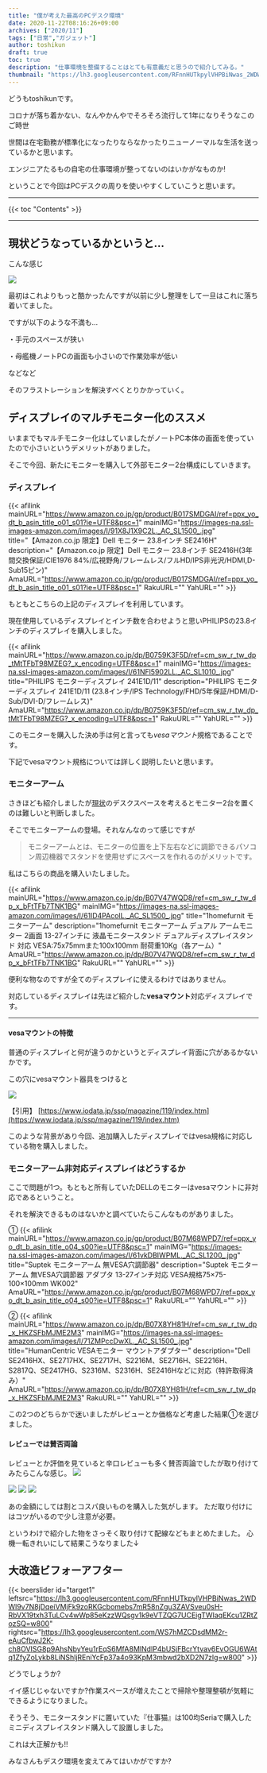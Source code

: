 ```yaml
---
title: "僕が考えた最高のPCデスク環境"
date: 2020-11-22T08:16:26+09:00
archives: ["2020/11"]
tags: ["日常","ガジェット"]
author: toshikun
draft: true
toc: true
description: "仕事環境を整備することはとても有意義だと思うので紹介してみる。"
thumbnail: "https://lh3.googleusercontent.com/RFnnHUTkpylVHPBiNwas_2WDWl9v7N8jDqeiVMjFk9zoRKGcbomebs7mR58nZgu3ZAVSveu0sH-RbVX19txh3TuLCv4wWp85eKzzWQsgv1k9eVTZQG7UCEigTWIaqEKcu1ZRtZozSQ=w800"
---
```


どうもtoshikunです。

コロナが落ち着かない、なんやかんやでそろそろ流行して1年になりそうなこのご時世

世間は在宅勤務が標準化になったりならなかったりニューノーマルな生活を送っているかと思います。

エンジニアたるもの自宅の仕事環境が整ってないのはいかがなものか!

ということで今回はPCデスクの周りを使いやすくしていこうと思います。

<hr>
{{< toc "Contents" >}}
<hr>

## 現状どうなっているかというと…

こんな感じ

<img src="https://lh3.googleusercontent.com/RFnnHUTkpylVHPBiNwas_2WDWl9v7N8jDqeiVMjFk9zoRKGcbomebs7mR58nZgu3ZAVSveu0sH-RbVX19txh3TuLCv4wWp85eKzzWQsgv1k9eVTZQG7UCEigTWIaqEKcu1ZRtZozSQ=w800" >

最初はこれよりもっと酷かったんですが以前に少し整理をして一旦はこれに落ち着いてました。

ですが以下のような不満も…

・手元のスペースが狭い

・母艦機ノートPCの画面も小さいので作業効率が低い

などなど

そのフラストレーションを解決すべくとりかかっていく。


## ディスプレイのマルチモニター化のススメ

いままでもマルチモニター化はしていましたがノートPC本体の画面を使っていたので小さいというデメリットがありました。

そこで今回、新たにモニターを購入して外部モニター2台構成にしていきます。 

### ディスプレイ

{{< afilink mainURL="https://www.amazon.co.jp/gp/product/B017SMDGAI/ref=ppx_yo_dt_b_asin_title_o01_s01?ie=UTF8&psc=1" mainIMG="https://images-na.ssl-images-amazon.com/images/I/91X8J1X9C2L._AC_SL1500_.jpg" title="【Amazon.co.jp 限定】Dell モニター 23.8インチ SE2416H" description="【Amazon.co.jp 限定】Dell モニター 23.8インチ SE2416H(3年間交換保証/CIE1976 84%/広視野角/フレームレス/フルHD/IPS非光沢/HDMI,D-Sub15ピン)" AmaURL="https://www.amazon.co.jp/gp/product/B017SMDGAI/ref=ppx_yo_dt_b_asin_title_o01_s01?ie=UTF8&psc=1" RakuURL="" YahURL="" >}}


もともとこちらの上記のディスプレイを利用しています。

現在使用しているディスプレイとインチ数を合わせようと思いPHILIPSの23.8インチのディスプレイを購入しました。

{{< afilink mainURL="https://www.amazon.co.jp/dp/B0759K3F5D/ref=cm_sw_r_tw_dp_tMtTFbT98MZEG?_x_encoding=UTF8&psc=1" mainIMG="https://images-na.ssl-images-amazon.com/images/I/61NFl5902LL._AC_SL1010_.jpg" title="PHILIPS モニターディスプレイ 241E1D/11" description="PHILIPS モニターディスプレイ 241E1D/11 (23.8インチ/IPS Technology/FHD/5年保証/HDMI/D-Sub/DVI-D/フレームレス)" AmaURL="https://www.amazon.co.jp/dp/B0759K3F5D/ref=cm_sw_r_tw_dp_tMtTFbT98MZEG?_x_encoding=UTF8&psc=1" RakuURL="" YahURL="" >}}



このモニターを購入した決め手は何と言っても*vesaマウント*規格であることです。

下記でvesaマウント規格については詳しく説明したいと思います。

### モニターアーム

さきほども紹介しましたが[現状](https://toshikunblog.net/post/20201115/#現状どうなっているかというと)のデスクスペースを考えるとモニター2台を置くのは難しいと判断しました。


そこでモニターアームの登場。それなんなのって感じですが

>モニターアームとは、モニターの位置を上下左右などに調節できるパソコン周辺機器でスタンドを使用せずにスペースを作れるのがメリットです。

私はこちらの商品を購入いたしました。

{{< afilink mainURL="https://www.amazon.co.jp/dp/B07V47WQD8/ref=cm_sw_r_tw_dp_x_bFtTFb7TNK1BG" mainIMG="https://images-na.ssl-images-amazon.com/images/I/61lD4PAcolL._AC_SL1500_.jpg" title="1homefurnit モニターアーム" description="1homefurnit モニターアーム デュアル アームモニター 2画面 13-27インチに 液晶モニタースタンド デュアルディスプレイスタンド 対応 VESA:75x75mmまた100x100mm 耐荷重10Kg（各アーム）" AmaURL="https://www.amazon.co.jp/dp/B07V47WQD8/ref=cm_sw_r_tw_dp_x_bFtTFb7TNK1BG" RakuURL="" YahURL="" >}}


便利な物なのですが全てのディスプレイに使えるわけではありません。

対応しているディスプレイは先ほど紹介した**vesaマウント**対応ディスプレイです。

---
#### vesaマウントの特徴
普通のディスプレイと何が違うのかというとディスプレイ背面に穴があるかないかです。

この穴にvesaマウント器具をつけると

<img src="https://www.iodata.jp/ssp/magazine/img/column119_pic2.jpg" >

【引用】
[https://www.iodata.jp/ssp/magazine/119/index.htm](https://www.iodata.jp/ssp/magazine/119/index.htm)

このような背景があり今回、追加購入したディスプレイではvesa規格に対応している物を購入しました。

### モニターアーム非対応ディスプレイはどうするか

ここで問題が1つ。もともと所有していたDELLのモニターはvesaマウントに非対応であるということ。

それを解決できるものはないかと調べていたらこんなものがありました。

①
{{< afilink mainURL="https://www.amazon.co.jp/gp/product/B07M68WPD7/ref=ppx_yo_dt_b_asin_title_o04_s00?ie=UTF8&psc=1" mainIMG="https://images-na.ssl-images-amazon.com/images/I/61vkDBIWPML._AC_SL1200_.jpg" title="Suptek モニターアーム 無VESA穴調節器" description="Suptek モニターアーム 無VESA穴調節器 アダプタ 13-27インチ対応 VESA規格75×75-100×100mm WK002" AmaURL="https://www.amazon.co.jp/gp/product/B07M68WPD7/ref=ppx_yo_dt_b_asin_title_o04_s00?ie=UTF8&psc=1" RakuURL="" YahURL="" >}}

②
{{< afilink mainURL="https://www.amazon.co.jp/dp/B07X8YH81H/ref=cm_sw_r_tw_dp_x_HKZSFbMJME2M3" mainIMG="https://images-na.ssl-images-amazon.com/images/I/71ZMPccDwXL._AC_SL1500_.jpg" title="HumanCentric VESAモニター マウントアダプター" description="Dell SE2416HX、SE2717HX、SE2717H、S2216M、SE2716H、SE2216H、S2817Q、SE2417HG、S2316M、S2316H、SE2416Hなどに対応（特許取得済み）" AmaURL="https://www.amazon.co.jp/dp/B07X8YH81H/ref=cm_sw_r_tw_dp_x_HKZSFbMJME2M3" RakuURL="" YahURL="" >}}

この2つのどちらかで迷いましたがレビューとか価格など考慮した結果①を選びました。

#### レビューでは賛否両論

レビューとか評価を見ていると辛口レビューも多く賛否両論でしたが取り付けてみたらこんな感じ。
<img src="https://lh3.googleusercontent.com/BJS7w3aKG75Q-HF5zwwBVZCpkw-byFLSA0lilh2iizBJDoVc78rIh3f5owPdAhPCa2EF_-8ioW0UTUsKQB506PozUrgXPVtyrLWu7bDNfe1FCKjXLoXNtH9_8VQraKsdvp0AbHy0jQ=w800" >

<img src="https://lh3.googleusercontent.com/HDD435u_o9meAjLlhs7_K7JmoRWw8Ne5SeJT0GwlawbgqqIOlstT823Y9PaVBKt7gxWjO2O2fT6mPfr0Pm6XKF8nEZBDPyePp70KuaR-6qPeJKTwNtta1ejIfujHHTAhtU5BMIXCCA=w800" >


<img src="https://lh3.googleusercontent.com/AWU878ehOBgJAQRcdXpmI0Bx-Z77M4Dcg312e0NewaO6ekkVGawctOJJtl8fc3brMJ_Oi2Fq12k26LiXIxLkJF1OZ_Z6Xqd33J4muk6I2C-4aNk7NLcGDYt7jKYPx7QBtPRafUuJpw=w800" >


<img src="https://lh3.googleusercontent.com/i9B7uSpmQtspl4_DGK0zpuNP3UWOMx6Sk1ni1AsrbceDNBi3HSmVuRARgmaFRM1tCF9HP73rxarlaiA0ASAu74o3DaJMjd9f6Cnmyl4ppD0wadKt1DDiGwBdnHuDAZP23rZ0VmNkzg=w800" >

あの金額にしては割とコスパ良いものを購入した気がします。
ただ取り付けにはコツがいるので少し注意が必要。

というわけで紹介した物をさっそく取り付けて配線などもまとめたました。
心機一転きれいにして結果こうなりました↓

## 大改造ビフォーアフター


{{< beerslider id="target1" leftsrc="https://lh3.googleusercontent.com/RFnnHUTkpylVHPBiNwas_2WDWl9v7N8jDqeiVMjFk9zoRKGcbomebs7mR58nZgu3ZAVSveu0sH-RbVX19txh3TuLCv4wWp85eKzzWQsgv1k9eVTZQG7UCEigTWIaqEKcu1ZRtZozSQ=w800" rightsrc="https://lh3.googleusercontent.com/WS7hMZCDsdMM2r-eAuCfbwJ2K-ch8OVISG8p9AhsNbyYeu1rEqS6MfA8MlNdIP4bUSjFBcrYtvav6EvOGU6WAtq1ZfyZoLykb8LiNShljREniYcFp37a4o93KpM3mbwd2bXD2N7zlg=w800" >}}


どうでしょうか?

イイ感じじゃないですか?作業スペースが増えたことで掃除や整理整頓が気軽にできるようになりました。

そうそう、モニタースタンドに置いていた『仕事猫』は100均Seriaで購入したミニディスプレイスタンド購入して設置しました。

これは大正解かも!!

みなさんもデスク環境を変えてみてはいかがですか?